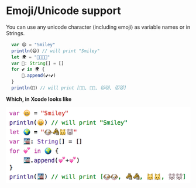 # Emoji/Unicode support

You can use any unicode character (including emoji) as variable names or in Strings.

```js
  var 😄 = "Smiley"
  println(😄) // will print "Smiley"
  let 🌍 = "🐶🐺🐱🐭"
  var 🚢: String[] = []
  for 💕 in 🌍 {
      🚢.append(💕+💕)
  }
  println(🚢) // will print [🐶🐶, 🐺🐺, 🐱🐱, 🐭🐭]
```

**Which, in Xcode looks like**

<img class="mobile-img" src="./img/swift-emoji.png" alt="Swift Emoji">
